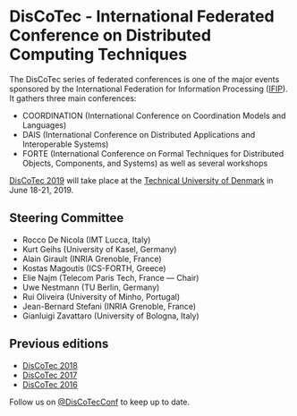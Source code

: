 # DisCoTec - International Federated Conference on Distributed Computing Techniques 

The DisCoTec series of federated conferences is one of the major events sponsored by the International Federation for Information Processing ([IFIP](www.ifip.org)). It gathers three main conferences:
* COORDINATION (International Conference on Coordination Models and Languages)
* DAIS (International Conference on Distributed Applications and Interoperable Systems)
* FORTE (International Conference on Formal Techniques for Distributed Objects, Components, and Systems)
as well as several workshops 

[DisCoTec 2019](/2019) will take place at the [Technical University of Denmark](www.dtu.dk) in June 18-21, 2019.

## Steering Committee
* Rocco De Nicola (IMT Lucca, Italy)
* Kurt Geihs (University of Kasel, Germany)
* Alain Girault (INRIA Grenoble, France)
* Kostas Magoutis (ICS-FORTH, Greece)
* Elie Najm (Telecom Paris Tech, France — Chair)
* Uwe Nestmann (TU Berlin, Germany)
* Rui Oliveira (University of Minho, Portugal)
* Jean-Bernard Stefani (INRIA Grenoble, France)
* Gianluigi Zavattaro (University of Bologna, Italy)

## Previous editions
* [DisCoTec 2018](http://2018.discotec.org/)
* [DisCoTec 2017](http://2017.discotec.org/)
* [DisCoTec 2016](http://2016.discotec.org/)

Follow us on [@DisCoTecConf](https://twitter.com/DisCoTecConf) to keep up to date.
